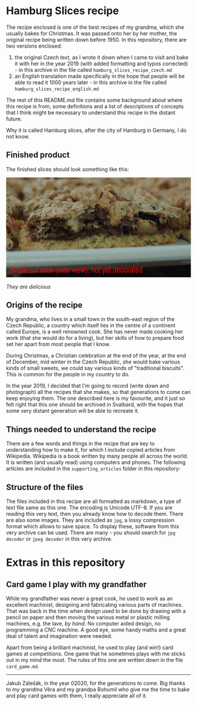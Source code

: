 # Hamburg Slices recipe

The recipe enclosed is one of the best recipes of my grandma, which she usually bakes for Christmas. It was passed onto her by her mother, the original recipe being written down before 1950. In this repository, there are two versions enclosed:
  1. the original Czech text, as I wrote it down when I came to visit and bake it with her in the year 2019 (with added formatting and typos corrected) - in this archive in the file called `hamburg_slices_recipe_czech.md`
  2. an English translation made specifically in the hope that people will be able to read it 1000 years later - in this archive in the file called `hamburg_slices_recipe_english.md`
  
 The rest of this README.md file contains some background about where this recipe is from, some definitions and a list of descriptions of concepts that I think might be necessary to understand this recipe in the distant future.
 
 Why it is called Hamburg slices, after the city of Hamburg in Germany, I do not know.

## Finished product
The finished slices should look something like this:

![Side view of a baked cut slice, not yet decorated](recipe_photos/single_finished_undecorated_small.jpg)

_They are delicious_

## Origins of the recipe
My grandma, who lives in a small town in the south-east region of the Czech Republic, a country which itself lies in the centre of a continent called Europe, is a well renowned cook. She has never made cooking her work (that she would do for a living), but her skills of how to prepare food set her apart from most people that I know. 

During Christmas, a Christian celebration at the end of the year, at the end of December, mid winter in the Czech Republic, she would bake various kinds of small sweets, we could say various kinds of "traditional biscuits". This is common for the people in my country to do.

In the year 2019, I decided that I'm going to record (write down and photograph) all the recipes that she makes, so that generations to come can keep enjoying them. The one described here is my favourite, and it just so felt right that this one should be archived in Svalbard, with the hopes that some very distant generation will be able to recreate it. 

## Things needed to understand the recipe
There are a few words and things in the recipe that are key to understanding how to make it, for which I include copied articles from Wikipedia. Wikipedia is a book written by many people all across the world. It is written (and usually read) using computers and phones. The following articles are included in the `supporting_articles` folder in this repository:

## Structure of the files
The files included in this recipe are all formatted as markdown, a type of text file same as this one. The encoding is Unicode UTF-8. If you are reading this very text, then you already know how to decode them.
There are also some images. They are included as `jpg`, a lossy compression format which allows to save space. To display these, software from this very archive can be used. There are many - you should search for `jpg decoder` or `jpeg decoder` in this very archive.

# Extras in this repository
## Card game I play with my grandfather
While my grandfather was never a great cook, he used to work as an excellent machinist, designing and fabricating various parts of machines. That was back in the time when design used to be done by drawing with a pencil on paper and then moving the various metal or plastic milling machines, e.g. the lave, _by hand_. No computer aided design, no programming a CNC machine. A good eye, some handy maths and a great deal of talent and imagination were needed.

Apart from being a brilliant machinist, he used to play (and win!) card games at competitions. One game that he sometimes plays with me sticks out in my mind the most. The rules of this one are written down in the file `card_game.md`. 




<hr>
Jakub Zálešák, in the year 02020, for the generations to come. Big thanks to my grandma Věra and my grandpa Bohumil who give me the time to bake and play card games with them, I really appreciate all of it.